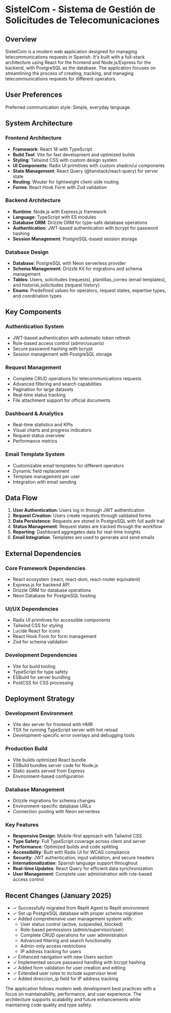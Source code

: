 # SistelCom - Sistema de Gestión de Solicitudes de Telecomunicaciones

## Overview

SistelCom is a modern web application designed for managing telecommunications requests in Spanish. It's built with a full-stack architecture using React for the frontend and Node.js/Express for the backend, with PostgreSQL as the database. The application focuses on streamlining the process of creating, tracking, and managing telecommunications requests for different operators.

## User Preferences

Preferred communication style: Simple, everyday language.

## System Architecture

### Frontend Architecture
- **Framework**: React 18 with TypeScript
- **Build Tool**: Vite for fast development and optimized builds
- **Styling**: Tailwind CSS with custom design system
- **UI Components**: Radix UI primitives with custom shadcn/ui components
- **State Management**: React Query (@tanstack/react-query) for server state
- **Routing**: Wouter for lightweight client-side routing
- **Forms**: React Hook Form with Zod validation

### Backend Architecture
- **Runtime**: Node.js with Express.js framework
- **Language**: TypeScript with ES modules
- **Database ORM**: Drizzle ORM for type-safe database operations
- **Authentication**: JWT-based authentication with bcrypt for password hashing
- **Session Management**: PostgreSQL-based session storage

### Database Design
- **Database**: PostgreSQL with Neon serverless provider
- **Schema Management**: Drizzle Kit for migrations and schema management
- **Tables**: Users, solicitudes (requests), plantillas_correo (email templates), and historial_solicitudes (request history)
- **Enums**: Predefined values for operators, request states, expertise types, and coordination types

## Key Components

### Authentication System
- JWT-based authentication with automatic token refresh
- Role-based access control (admin/usuario)
- Secure password hashing with bcrypt
- Session management with PostgreSQL storage

### Request Management
- Complete CRUD operations for telecommunications requests
- Advanced filtering and search capabilities
- Pagination for large datasets
- Real-time status tracking
- File attachment support for official documents

### Dashboard & Analytics
- Real-time statistics and KPIs
- Visual charts and progress indicators
- Request status overview
- Performance metrics

### Email Template System
- Customizable email templates for different operators
- Dynamic field replacement
- Template management per user
- Integration with email sending

## Data Flow

1. **User Authentication**: Users log in through JWT authentication
2. **Request Creation**: Users create requests through validated forms
3. **Data Persistence**: Requests are stored in PostgreSQL with full audit trail
4. **Status Management**: Request states are tracked through the workflow
5. **Reporting**: Dashboard aggregates data for real-time insights
6. **Email Integration**: Templates are used to generate and send emails

## External Dependencies

### Core Framework Dependencies
- React ecosystem (react, react-dom, react-router equivalent)
- Express.js for backend API
- Drizzle ORM for database operations
- Neon Database for PostgreSQL hosting

### UI/UX Dependencies
- Radix UI primitives for accessible components
- Tailwind CSS for styling
- Lucide React for icons
- React Hook Form for form management
- Zod for schema validation

### Development Dependencies
- Vite for build tooling
- TypeScript for type safety
- ESBuild for server bundling
- PostCSS for CSS processing

## Deployment Strategy

### Development Environment
- Vite dev server for frontend with HMR
- TSX for running TypeScript server with hot reload
- Development-specific error overlays and debugging tools

### Production Build
- Vite builds optimized React bundle
- ESBuild bundles server code for Node.js
- Static assets served from Express
- Environment-based configuration

### Database Management
- Drizzle migrations for schema changes
- Environment-specific database URLs
- Connection pooling with Neon serverless

### Key Features
- **Responsive Design**: Mobile-first approach with Tailwind CSS
- **Type Safety**: Full TypeScript coverage across client and server
- **Performance**: Optimized builds and code splitting
- **Accessibility**: Built with Radix UI for WCAG compliance
- **Security**: JWT authentication, input validation, and secure headers
- **Internationalization**: Spanish language support throughout
- **Real-time Updates**: React Query for efficient data synchronization
- **User Management**: Complete user administration with role-based access control

## Recent Changes (January 2025)
- ✓ Successfully migrated from Replit Agent to Replit environment
- ✓ Set up PostgreSQL database with proper schema migration
- ✓ Added comprehensive user management system with:
  - User status control (active, suspended, blocked)
  - Role-based permissions (admin/supervisor/user)
  - Complete CRUD operations for user administration
  - Advanced filtering and search functionality
  - Admin-only access restrictions
  - IP address tracking for users
- ✓ Enhanced navigation with new Users section
- ✓ Implemented secure password handling with bcrypt hashing
- ✓ Added form validation for user creation and editing
- ✓ Extended user roles to include supervisor level
- ✓ Added direccion_ip field for IP address tracking

The application follows modern web development best practices with a focus on maintainability, performance, and user experience. The architecture supports scalability and future enhancements while maintaining code quality and type safety.